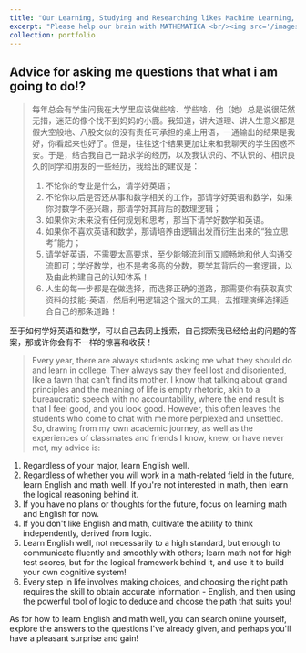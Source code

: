 ```yaml
---
title: "Our Learning, Studying and Researching likes Machine Learning, Studying and Researching from Humanbeing"
excerpt: "Please help our brain with MATHEMATICA <br/><img src='/images/goals.PNG'>"
collection: portfolio                      
---
```


## Advice for asking me questions that what i am going to do!?
> 每年总会有学生问我在大学里应该做些啥、学些啥，他（她）总是说很茫然无措，迷茫的像个找不到妈妈的小鹿。我知道，讲大道理、讲人生意义都是假大空般地、八股文似的没有责任可承担的桌上用语，一通输出的结果是我好，你看起来也好了。但是，往往这个结果更加让来和我聊天的学生困惑不安。于是，结合我自己一路求学的经历，以及我认识的、不认识的、相识良久的同学和朋友的一些经历，我给出的建议是：
> 1. 不论你的专业是什么，请学好英语；
> 2. 不论你以后是否还从事和数学相关的工作，那请学好英语和数学，如果你对数学不感兴趣，那请学好其背后的数理逻辑；
> 3. 如果你对未来没有任何规划和思考，那当下请学好数学和英语。
> 4. 如果你不喜欢英语和数学，那请培养由逻辑出发而衍生出来的“独立思考”能力；
> 5. 请学好英语，不需要太高要求，至少能够流利而又顺畅地和他人沟通交流即可；学好数学，也不是考多高的分数，要学其背后的一套逻辑，以及由此构建自己的认知体系！
> 6. 人生的每一步都是在做选择，而选择正确的道路，那需要你有获取真实资料的技能-英语，然后利用逻辑这个强大的工具，去推理演绎选择适合自己的那条道路！

至于如何学好英语和数学，可以自己去网上搜索，自己探索我已经给出的问题的答案，那或许你会有不一样的惊喜和收获！

> Every year, there are always students asking me what they should do and learn in college. They always say they feel lost and disoriented, like a fawn that can't find its mother. I know that talking about grand principles and the meaning of life is empty rhetoric, akin to a bureaucratic speech with no accountability, where the end result is that I feel good, and you look good. However, this often leaves the students who come to chat with me more perplexed and unsettled. So, drawing from my own academic journey, as well as the experiences of classmates and friends I know, knew, or have never met, my advice is:

1. Regardless of your major, learn English well.
2. Regardless of whether you will work in a math-related field in the future, learn English and math well. If you're not interested in math, then learn the logical reasoning behind it.
3. If you have no plans or thoughts for the future, focus on learning math and English for now.
4. If you don't like English and math, cultivate the ability to think independently, derived from logic.
5. Learn English well, not necessarily to a high standard, but enough to communicate fluently and smoothly with others; learn math not for high test scores, but for the logical framework behind it, and use it to build your own cognitive system!
6. Every step in life involves making choices, and choosing the right path requires the skill to obtain accurate information - English, and then using the powerful tool of logic to deduce and choose the path that suits you!

As for how to learn English and math well, you can search online yourself, explore the answers to the questions I've already given, and perhaps you'll have a pleasant surprise and gain!


















